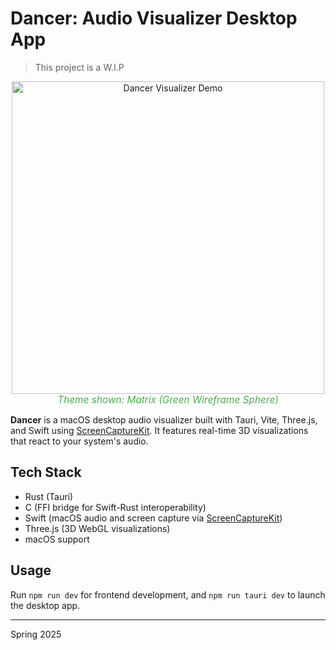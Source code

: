# Dancer: Audio Visualizer Desktop App
> This project is a W.I.P

<p align="center">
  <img src="public/dancer.gif" alt="Dancer Visualizer Demo" width="500" />
  <br/>
  <em style="font-size:1.1em; color:#4caf50;">Theme shown: Matrix (Green Wireframe Sphere)</em>
</p>

**Dancer** is a macOS desktop audio visualizer built with Tauri, Vite, Three.js, and Swift using [ScreenCaptureKit](https://developer.apple.com/documentation/screencapturekit/). It features real-time 3D visualizations that react to your system's audio.

## Tech Stack

- Rust (Tauri)
- C (FFI bridge for Swift-Rust interoperability)
- Swift (macOS audio and screen capture via [ScreenCaptureKit](https://developer.apple.com/documentation/screencapturekit/))
- Three.js (3D WebGL visualizations)
- macOS support

## Usage
Run `npm run dev` for frontend development, and `npm run tauri dev` to launch the desktop app.

---
Spring 2025
